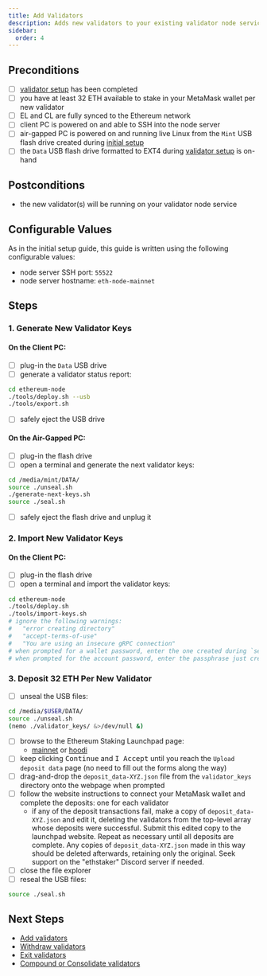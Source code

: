 ```yaml
---
title: Add Validators
description: Adds new validators to your existing validator node service using an existing mnemonic.
sidebar:
  order: 4
---
```

## Preconditions
- [ ] [validator setup](./validator-setup.md) has been completed
- [ ] you have at least 32 ETH available to stake in your MetaMask wallet per new validator
- [ ] EL and CL are fully synced to the Ethereum network
- [ ] client PC is powered on and able to SSH into the node server
- [ ] air-gapped PC is powered on and running live Linux from the `Mint` USB flash drive created during [initial setup](./initial-setup.md)
- [ ] the `Data` USB flash drive formatted to EXT4 during [validator setup](./validator-setup.md) is on-hand

## Postconditions
- the new validator(s) will be running on your validator node service

## Configurable Values
As in the initial setup guide, this guide is written using the following configurable values:
- node server SSH port: `55522`
- node server hostname: `eth-node-mainnet`

## Steps

### 1. Generate New Validator Keys

#### On the Client PC:

- [ ] plug-in the `Data` USB drive
- [ ] generate a validator status report:

```bash
cd ethereum-node
./tools/deploy.sh --usb
./tools/export.sh
```

- [ ] safely eject the USB drive

#### On the Air-Gapped PC:

- [ ] plug-in the flash drive
- [ ] open a terminal and generate the next validator keys:

```bash
cd /media/mint/DATA/
source ./unseal.sh
./generate-next-keys.sh
source ./seal.sh
```

- [ ] safely eject the flash drive and unplug it

### 2. Import New Validator Keys

#### On the Client PC:

- [ ] plug-in the flash drive
- [ ] open a terminal and import the validator keys:

```bash
cd ethereum-node
./tools/deploy.sh
./tools/import-keys.sh
# ignore the following warnings: 
#   "error creating directory"
#   "accept-terms-of-use"
#   "You are using an insecure gRPC connection"
# when prompted for a wallet password, enter the one created during `set-wallet-password.sh` during initial validator setup
# when prompted for the account password, enter the passphrase just created during `generate-next-keys.sh`
```

### 3. Deposit 32 ETH Per New Validator

- [ ] unseal the USB files:

```bash
cd /media/$USER/DATA/
source ./unseal.sh
(nemo ./validator_keys/ &>/dev/null &)
```

- [ ] browse to the Ethereum Staking Launchpad page:
	- [mainnet](https://launchpad.ethereum.org/en/overview) or [hoodi](https://hoodi.launchpad.ethereum.org/en/overview)
- [ ] keep clicking <kbd>Continue</kbd> and <kbd>I Accept</kbd> until you reach the `Upload deposit data` page (no need to fill out the forms along the way)
- [ ] drag-and-drop the `deposit_data-XYZ.json` file from the `validator_keys` directory onto the webpage when prompted
- [ ] follow the website instructions to connect your MetaMask wallet and complete the deposits: one for each validator
	- if any of the deposit transactions fail, make a copy of `deposit_data-XYZ.json` and edit it, deleting the validators from the top-level array whose deposits were successful.  Submit this edited copy to the launchpad website.  Repeat as necessary until all deposits are complete.  Any copies of `deposit_data-XYZ.json` made in this way should be deleted afterwards, retaining only the original.  Seek support on the "ethstaker" Discord server if needed.
- [ ] close the file explorer
- [ ] reseal the USB files:

```bash
source ./seal.sh
```

## Next Steps

- [Add validators](./add-validators.md)
- [Withdraw validators](./partial-withdrawal.md)
- [Exit validators](./voluntary-exit.md)
- [Compound or Consolidate validators](./compound_or_consolidate.md)
